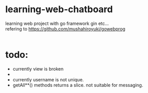# learning-web-chatboard
learning web project with go framework gin etc...<br>
refering to https://github.com/mushahiroyuki/gowebprog<br>
<br>
<h1>todo:</h1>
<ul>
<li>currently view is broken<li>
<li>currently username is not unique.</li>
<li>getAll**() methods returns a slice. not suitable for messaging.</li>
</ul>